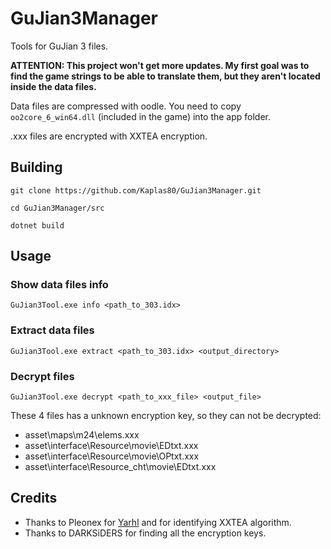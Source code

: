 # GuJian3Manager

Tools for GuJian 3 files.

**ATTENTION: This project won't get more updates. My first goal was to find the game strings to be able to translate them, but they aren't located inside the data files.**

Data files are compressed with oodle. You need to copy `oo2core_6_win64.dll` (included in the game) into the app folder.

.xxx files are encrypted with XXTEA encryption.

## Building

```
git clone https://github.com/Kaplas80/GuJian3Manager.git

cd GuJian3Manager/src

dotnet build
```

## Usage

### Show data files info

```
GuJian3Tool.exe info <path_to_303.idx>
```

### Extract data files

```
GuJian3Tool.exe extract <path_to_303.idx> <output_directory>
```

### Decrypt files

```
GuJian3Tool.exe decrypt <path_to_xxx_file> <output_file>
```

These 4 files has a unknown encryption key, so they can not be decrypted:

- asset\maps\m24\elems.xxx
- asset\interface\Resource\movie\EDtxt.xxx
- asset\interface\Resource\movie\OPtxt.xxx
- asset\interface\Resource_cht\movie\EDtxt.xxx

## Credits

- Thanks to Pleonex for [Yarhl](https://scenegate.github.io/Yarhl/) and for identifying XXTEA algorithm.
- Thanks to DARKSiDERS for finding all the encryption keys.
